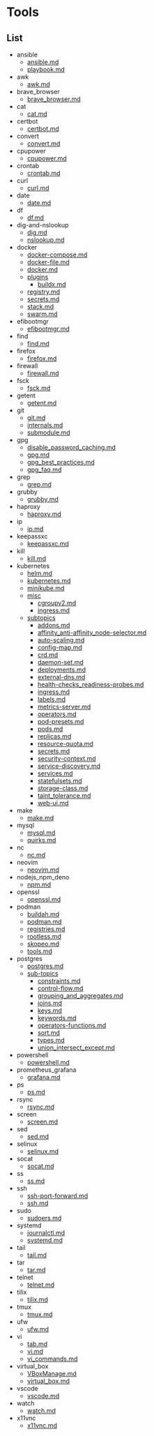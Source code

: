 # Tools

## List

- ansible
  - [ansible.md](./ansible/ansible.md)
  - [playbook.md](./ansible/playbook.md)
- awk
  - [awk.md](./awk/awk.md)
- brave_browser
  - [brave_browser.md](./brave_browser/brave_browser.md)
- cat
  - [cat.md](./cat/cat.md)
- certbot
  - [certbot.md](./certbot/certbot.md)
- convert
  - [convert.md](./convert/convert.md)
- cpupower
  - [cpupower.md](./cpupower/cpupower.md)
- crontab
  - [crontab.md](./crontab/crontab.md)
- curl
  - [curl.md](./curl/curl.md)
- date
  - [date.md](./date/date.md)
- df
  - [df.md](./df/df.md)
- dig-and-nslookup
  - [dig.md](./dig-and-nslookup/dig.md)
  - [nslookup.md](./dig-and-nslookup/nslookup.md)
- docker
  - [docker-compose.md](./docker/docker-compose.md)
  - [docker-file.md](./docker/docker-file.md)
  - [docker.md](./docker/docker.md)
  - [plugins](./docker/plugins)
    - [buildx.md](./docker/plugins/buildx.md)
  - [registry.md](./docker/registry.md)
  - [secrets.md](./docker/secrets.md)
  - [stack.md](./docker/stack.md)
  - [swarm.md](./docker/swarm.md)
- efibootmgr
  - [efibootmgr.md](./efibootmgr/efibootmgr.md)
- find
  - [find.md](./find/find.md)
- firefox
  - [firefox.md](./firefox/firefox.md)
- firewall
  - [firewall.md](./firewall/firewall.md)
- fsck
  - [fsck.md](./fsck/fsck.md)
- getent
  - [getent.md](./getent/getent.md)
- git
  - [git.md](./git/git.md)
  - [internals.md](./git/internals.md)
  - [submodule.md](./git/submodule.md)
- gpg
  - [disable_password_caching.md](./gpg/disable_password_caching.md)
  - [gpg.md](./gpg/gpg.md)
  - [gpg_best_practices.md](./gpg/gpg_best_practices.md)
  - [gpg_faq.md](./gpg/gpg_faq.md)
- grep
  - [grep.md](./grep/grep.md)
- grubby
  - [grubby.md](./grubby/grubby.md)
- haproxy
  - [haproxy.md](./haproxy/haproxy.md)
- ip
  - [ip.md](./ip/ip.md)
- keepassxc
  - [keepassxc.md](./keepassxc/keepassxc.md)
- kill
  - [kill.md](./kill/kill.md)
- kubernetes
  - [helm.md](./kubernetes/helm.md)
  - [kubernetes.md](./kubernetes/kubernetes.md)
  - [minikube.md](./kubernetes/minikube.md)
  - [misc](./kubernetes/misc)
    - [cgroupv2.md](./kubernetes/misc/cgroupv2.md)
    - [ingress.md](./kubernetes/misc/ingress.md)
  - [subtopics](./kubernetes/subtopics)
    - [addons.md](./kubernetes/subtopics/addons.md)
    - [affinity_anti-affinity_node-selector.md](./kubernetes/subtopics/affinity_anti-affinity_node-selector.md)
    - [auto-scaling.md](./kubernetes/subtopics/auto-scaling.md)
    - [config-map.md](./kubernetes/subtopics/config-map.md)
    - [crd.md](./kubernetes/subtopics/crd.md)
    - [daemon-set.md](./kubernetes/subtopics/daemon-set.md)
    - [deployments.md](./kubernetes/subtopics/deployments.md)
    - [external-dns.md](./kubernetes/subtopics/external-dns.md)
    - [health-checks_readiness-probes.md](./kubernetes/subtopics/health-checks_readiness-probes.md)
    - [ingress.md](./kubernetes/subtopics/ingress.md)
    - [labels.md](./kubernetes/subtopics/labels.md)
    - [metrics-server.md](./kubernetes/subtopics/metrics-server.md)
    - [operators.md](./kubernetes/subtopics/operators.md)
    - [pod-presets.md](./kubernetes/subtopics/pod-presets.md)
    - [pods.md](./kubernetes/subtopics/pods.md)
    - [replicas.md](./kubernetes/subtopics/replicas.md)
    - [resource-quota.md](./kubernetes/subtopics/resource-quota.md)
    - [secrets.md](./kubernetes/subtopics/secrets.md)
    - [security-context.md](./kubernetes/subtopics/security-context.md)
    - [service-discovery.md](./kubernetes/subtopics/service-discovery.md)
    - [services.md](./kubernetes/subtopics/services.md)
    - [statefulsets.md](./kubernetes/subtopics/statefulsets.md)
    - [storage-class.md](./kubernetes/subtopics/storage-class.md)
    - [taint_tolerance.md](./kubernetes/subtopics/taint_tolerance.md)
    - [web-ui.md](./kubernetes/subtopics/web-ui.md)
- make
  - [make.md](./make/make.md)
- mysql
  - [mysql.md](./mysql/mysql.md)
  - [quirks.md](./mysql/quirks.md)
- nc
  - [nc.md](./nc/nc.md)
- neovim
  - [neovim.md](./neovim/neovim.md)
- nodejs_npm_deno
  - [npm.md](./nodejs_npm_deno/npm.md)
- openssl
  - [openssl.md](./openssl/openssl.md)
- podman
  - [buildah.md](./podman/buildah.md)
  - [podman.md](./podman/podman.md)
  - [registries.md](./podman/registries.md)
  - [rootless.md](./podman/rootless.md)
  - [skopeo.md](./podman/skopeo.md)
  - [tools.md](./podman/tools.md)
- postgres
  - [postgres.md](./postgres/postgres.md)
  - [sub-topics](./postgres/sub-topics)
    - [constraints.md](./postgres/sub-topics/constraints.md)
    - [control-flow.md](./postgres/sub-topics/control-flow.md)
    - [grouping_and_aggregates.md](./postgres/sub-topics/grouping_and_aggregates.md)
    - [joins.md](./postgres/sub-topics/joins.md)
    - [keys.md](./postgres/sub-topics/keys.md)
    - [keywords.md](./postgres/sub-topics/keywords.md)
    - [operators-functions.md](./postgres/sub-topics/operators-functions.md)
    - [sort.md](./postgres/sub-topics/sort.md)
    - [types.md](./postgres/sub-topics/types.md)
    - [union_intersect_except.md](./postgres/sub-topics/union_intersect_except.md)
- powershell
  - [powershell.md](./powershell/powershell.md)
- prometheus_grafana
  - [grafana.md](./prometheus_grafana/grafana.md)
- ps
  - [ps.md](./ps/ps.md)
- rsync
  - [rsync.md](./rsync/rsync.md)
- screen
  - [screen.md](./screen/screen.md)
- sed
  - [sed.md](./sed/sed.md)
- selinux
  - [selinux.md](./selinux/selinux.md)
- socat
  - [socat.md](./socat/socat.md)
- ss
  - [ss.md](./ss/ss.md)
- ssh
  - [ssh-port-forward.md](./ssh/ssh-port-forward.md)
  - [ssh.md](./ssh/ssh.md)
- sudo
  - [sudoers.md](./sudo/sudoers.md)
- systemd
  - [journalctl.md](./systemd/journalctl.md)
  - [systemd.md](./systemd/systemd.md)
- tail
  - [tail.md](./tail/tail.md)
- tar
  - [tar.md](./tar/tar.md)
- telnet
  - [telnet.md](./telnet/telnet.md)
- tilix
  - [tilix.md](./tilix/tilix.md)
- tmux
  - [tmux.md](./tmux/tmux.md)
- ufw
  - [ufw.md](./ufw/ufw.md)
- vi
  - [tab.md](./vi/tab.md)
  - [vi.md](./vi/vi.md)
  - [vi_commands.md](./vi/vi_commands.md)
- virtual_box
  - [VBoxManage.md](./virtual_box/VBoxManage.md)
  - [virtual_box.md](./virtual_box/virtual_box.md)
- vscode
  - [vscode.md](./vscode/vscode.md)
- watch
  - [watch.md](./watch/watch.md)
- x11vnc
  - [x11vnc.md](./x11vnc/x11vnc.md)
